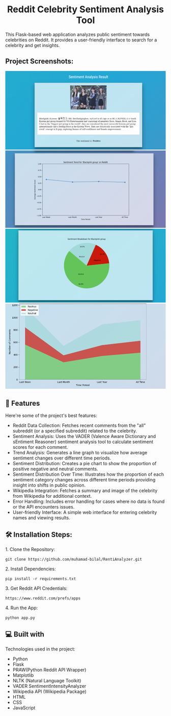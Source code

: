<h1 align="center" id="title">Reddit Celebrity Sentiment Analysis Tool</h1>

<p id="description">This Flask-based web application analyzes public sentiment towards celebrities on Reddit. It provides a user-friendly interface to search for a celebrity and get insights.</p>

<h2>Project Screenshots:</h2>

<img src="https://github.com/muhamad-bilal/RentiAnalyzer/blob/main/static/ss1.png" alt="project-screenshot" width="auto" height="auto">

<img src="https://github.com/muhamad-bilal/RentiAnalyzer/blob/main/static/ss2.png" alt="project-screenshot" width="auto" height="auto">

<img src="https://github.com/muhamad-bilal/RentiAnalyzer/blob/main/static/ss3.png" alt="project-screenshot" width="auto" height="auto">

<img src="https://github.com/muhamad-bilal/RentiAnalyzer/blob/main/static/ss4.png" alt="project-screenshot" width="auto" height="auto">

  
  
<h2>🧐 Features</h2>

Here're some of the project's best features:

*   Reddit Data Collection: Fetches recent comments from the "all" subreddit (or a specified subreddit) related to the celebrity.
*   Sentiment Analysis: Uses the VADER (Valence Aware Dictionary and sEntiment Reasoner) sentiment analysis tool to calculate sentiment scores for each comment.
*   Trend Analysis: Generates a line graph to visualize how average sentiment changes over different time periods.
*   Sentiment Distribution: Creates a pie chart to show the proportion of positive negative and neutral comments.
*   Sentiment Distribution Over Time: Illustrates how the proportion of each sentiment category changes across different time periods providing insight into shifts in public opinion.
*   Wikipedia Integration: Fetches a summary and image of the celebrity from Wikipedia for additional context.
*   Error Handling: Includes error handling for cases where no data is found or the API encounters issues.
*   User-friendly Interface: A simple web interface for entering celebrity names and viewing results.

<h2>🛠️ Installation Steps:</h2>

<p>1. Clone the Repository:</p>

```
git clone https://github.com/muhamad-bilal/RentiAnalyzer.git 
```

<p>2. Install Dependencies:</p>

```
pip install -r requirements.txt
```

<p>3. Get Reddit API Credentials:</p>

```
https://www.reddit.com/prefs/apps
```

<p>4. Run the App:</p>

```
python app.py
```

  
  
<h2>💻 Built with</h2>

Technologies used in the project:

*   Python
*   Flask
*   PRAW(Python Reddit API Wrapper)
*   Matplotlib
*   NLTK (Natural Language Toolkit)
*   VADER SentimentIntensityAnalyzer
*   Wikipedia API (Wikipedia Package)
*   HTML
*   CSS
*   JavaScript
